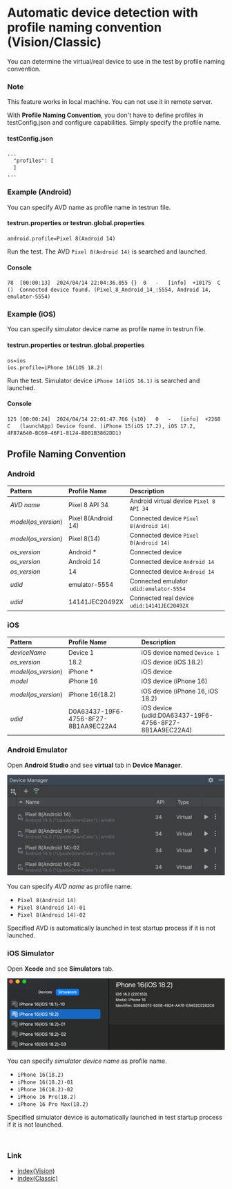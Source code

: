 # Automatic device detection with profile naming convention (Vision/Classic)

You can determine the virtual/real device to use in the test by profile naming convention.

### Note

This feature works in local machine. You can not use it in remote server.

With **Profile Naming Convention**, you don't have to define profiles in testConfig.json and configure capabilities.
Simply specify the profile name.

#### testConfig.json

```
...
  "profiles": [
  ]
...  
```

### Example (Android)

You can specify AVD name as profile name in testrun file.

#### testrun.properties or testrun.global.properties

```
android.profile=Pixel 8(Android 14)
```

Run the test. The AVD `Pixel 8(Android 14)` is searched and launched.

#### Console

```
78	[00:00:13]	2024/04/14 22:04:36.055	{}	0	-	[info]	+10175	C	()	Connected device found. (Pixel_8_Android_14_:5554, Android 14, emulator-5554)
```

### Example (iOS)

You can specify simulator device name as profile name in testrun file.

#### testrun.properties or testrun.global.properties

```
os=ios
ios.profile=iPhone 16(iOS 18.2)
```

Run the test. Simulator device `iPhone 14(iOS 16.1)` is searched and launched.

#### Console

```
125	[00:00:24]	2024/04/14 22:01:47.766	{s10}	0	-	[info]	+2268	C	(launchApp)	Device found. (iPhone 15(iOS 17.2), iOS 17.2, 4F87A640-BC60-46F1-8124-BD01B3862DD1)
```

## Profile Naming Convention

### Android

| Pattern               | Profile Name        | Description                                 |
|:----------------------|:--------------------|:--------------------------------------------|
| _AVD name_            | Pixel 8 API 34      | Android virtual device `Pixel 8 API 34`     |
| _model_(_os_version_) | Pixel 8(Android 14) | Connected device `Pixel 8(Android 14)`      |
| _model_(_os_version_) | Pixel 8(14)         | Connected device `Pixel 8(Android 14)`      |
| _os_version_          | Android *           | Connected device                            |
| _os_version_          | Android 14          | Connected device `Android 14`               |
| _os_version_          | 14                  | Connected device `Android 14`               |
| _udid_                | emulator-5554       | Connected emulator `udid:emulator-5554`     |
| _udid_                | 14141JEC20492X      | Connected real device `udid:14141JEC20492X` |

### iOS

| Pattern               | Profile Name                         | Description                                            |
|:----------------------|:-------------------------------------|:-------------------------------------------------------|
| _deviceName_          | Device 1                             | iOS device named `Device 1`                            |
| _os_version_          | 18.2                                 | iOS device (iOS 18.2)                                  |
| _model_(_os_version_) | iPhone *                             | iOS device                                             |
| _model_               | iPhone 16                            | iOS device (iPhone 16)                                 |
| _model_(_os_version_) | iPhone 16(18.2)                      | iOS device (iPhone 16, iOS 18.2)                       |
| _udid_                | D0A63437-19F6-4756-8F27-8B1AA9EC22A4 | iOS device (udid:D0A63437-19F6-4756-8F27-8B1AA9EC22A4) |

### Android Emulator

Open **Android Studio** and see **virtual** tab in **Device Manager**.

![Device Manager](_images/device_manager.png)

You can specify _AVD name_ as profile name.

- `Pixel 8(Android 14)`
- `Pixel 8(Android 14)-01`
- `Pixel 8(Android 14)-02`

Specified AVD is automatically launched in test startup process if it is not launched.

### iOS Simulator

Open **Xcode** and see **Simulators** tab.

![Simulators](_images/simulators.png)

You can specify _simulator device name_ as profile name.

- `iPhone 16(18.2)`
- `iPhone 16(18.2)-01`
- `iPhone 16(18.2)-02`
- `iPhone 16 Pro(18.2)`
- `iPhone 16 Pro Max(18.2)`

Specified simulator device is automatically launched in test startup process if it is not launched.

<br>

### Link

- [index(Vision)](../../index.md)
- [index(Classic)](../../classic/index.md)

